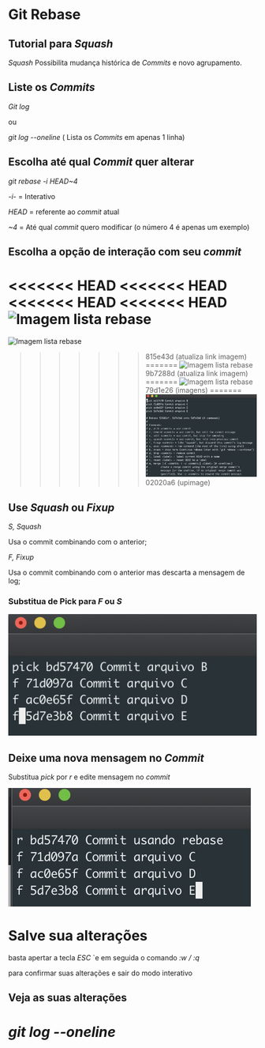 # Git Rebase

## Tutorial para *Squash*

*Squash* Possibilita mudança histórica de *Commits* e novo agrupamento.

## Liste os *Commits*

*Git log*

ou 

*git log --oneline* ( Lista os *Commits* em apenas 1 linha)

## Escolha até qual *Commit* quer alterar

*git rebase -i HEAD~4* 

*-i*- = Interativo

*HEAD* = referente ao *commit* atual

*~4* = Até qual *commit* quero modificar (o número 4 é apenas um exemplo)

## Escolha a opção de interação com seu *commit*

<<<<<<< HEAD
<<<<<<< HEAD
<<<<<<< HEAD
<<<<<<< HEAD
![Imagem lista rebase](..\..\Imagens\lista_rebase.png)
=======
![Imagem lista rebase](.\..\Imagens\lista_rebase.png)
>>>>>>> 815e43d (atualiza link imagem)
=======
![[Imagem lista rebase](/Imagens/lista_rebase.png)](/Imagens/lista_rebase)
>>>>>>> 9b7288d (atualiza link imagem)
=======
![Imagem lista rebase](.\..\Imagens\lista_rebase.png)
>>>>>>> 79d1e26 (imagens)
=======
![Imagem lista rebase](./../Imagens/lista_rebase.png)
>>>>>>> 02020a6 (upimage)

## Use *Squash* ou *Fixup*

*S, Squash*

Usa o commit combinando com o anterior;

*F, Fixup* 

Usa o commit combinando com o anterior mas descarta a mensagem de log;

### Substitua de Pick para *F* ou *S*

![Imagem commit fixup](./../Imagens/commit_fixup.png)

## Deixe uma nova mensagem no *Commit*

Substitua *pick* por *r* e edite mensagem no *commit*

![Imagem commit rename](./../Imagens/commit_rename.png)
# Salve sua alterações

 basta apertar a tecla *ESC* `e em seguida o comando *:w / :q* 

para confirmar suas alterações e sair do modo interativo

## Veja as suas alterações

*git log --oneline*
=======
